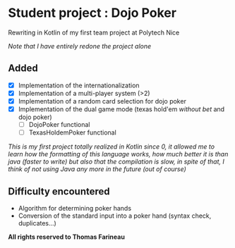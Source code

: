 Student project : Dojo Poker
=================================

Rewriting in Kotlin of my first team project at Polytech Nice

*Note that I have entirely redone the project alone*

Added
------------------
- [x] Implementation of the internationalization
- [x] Implementation of a multi-player system (>2)
- [x] Implementation of a random card selection for dojo poker
- [x] Implementation of the dual game mode (texas hold'em *without bet* and dojo poker)
  - [ ] DojoPoker functional
  - [ ] TexasHoldemPoker functional

*This is my first project totally realized in Kotlin since 0, it allowed me to learn how the formatting of this language works, how much better it is than java (faster to write) but also that the compilation is slow, in spite of that, I think of not using Java any more in the future (out of course)*

Difficulty encountered
------------------
- Algorithm for determining poker hands
- Conversion of the standard input into a poker hand (syntax check, duplicates...)

**All rights reserved to Thomas Farineau**
